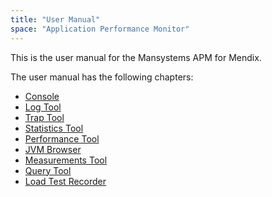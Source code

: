 ```yaml
---
title: "User Manual"
space: "Application Performance Monitor"
---
```

This is the user manual for the Mansystems APM for Mendix.

The user manual has the following chapters:

*   [Console](Console)
*   [Log Tool](Log+Tool)
*   [Trap Tool](Trap+Tool)
*   [Statistics Tool](Statistics+Tool)
*   [Performance Tool](Performance+Tool)
*   [JVM Browser](JVM+Browser)
*   [Measurements Tool](Measurements+Tool)
*   [Query Tool](Query+Tool)
*   [Load Test Recorder](Load+Test+Recorder)
